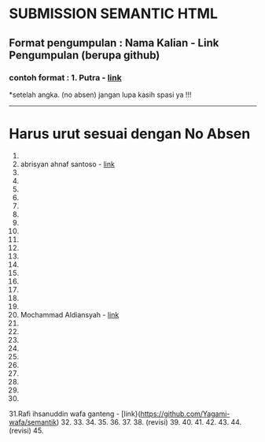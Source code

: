 # SUBMISSION SEMANTIC HTML
## Format pengumpulan : Nama Kalian - Link Pengumpulan (berupa github)
### contoh format : 1. Putra - [link](https://github.com/indekslink/semantic-html)
*setelah angka. (no absen) jangan lupa kasih spasi ya !!!

---
# Harus urut sesuai dengan No Absen  
1.
2. abrisyan ahnaf santoso - [link](https://github.com/checksam/semantic---html)
3.
4.
5.
6.
7.
8.
9.
10.
11.
12.
13.
14.
15.
16.
17.
18.
19.
20. Mochammad Aldiansyah - [link](https://github.com/aldigakure/SEMANTIK_HTML)
21.
22.
23.
24.
25.
26.
27.
28.
29.
30.
31.Rafi ihsanuddin wafa ganteng - [link}(https://github.com/Yagami-wafa/semantik)
32.
33.
34.
35.
36.
37.
38. (revisi)
39.
40.
41.
42.
43.
44. (revisi)
45.
